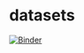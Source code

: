 # datasets

[![Binder](https://aws-uswest2-binder.pangeo.io/badge_logo.svg)](https://aws-uswest2-binder.pangeo.io/v2/gh/hydrologie/datasets/main)
